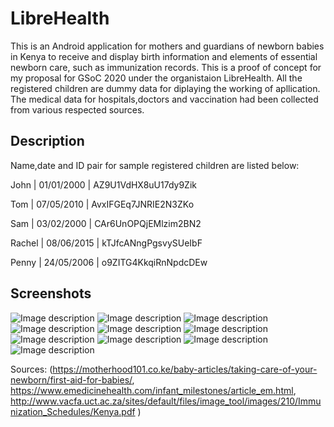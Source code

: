 # LibreHealth
This is an Android application for mothers and guardians of newborn babies in Kenya to receive and display birth information and elements of essential newborn care, such as immunization records. This is a proof of concept for my proposal for GSoC 2020 under the organistaion LibreHealth. All the registered children are dummy data for diplaying the working of apllication. The medical data for hospitals,doctors and vaccination had been collected from various respected sources.

## Description
Name,date and ID pair for sample registered children are listed below:

John | 01/01/2000 | AZ9U1VdHX8uU17dy9Zik 

Tom | 07/05/2010 | AvxIFGEq7JNRIE2N3ZKo

Sam | 03/02/2000 | CAr6UnOPQjEMlzim2BN2

Rachel | 08/06/2015 | kTJfcANngPgsvySUeIbF

Penny | 24/05/2006 | o9ZITG4KkqiRnNpdcDEw

## Screenshots 
![Image description](https://github.com/AkshobhyaP/LibreHealth/blob/master/Screenshots/Screenshot_20200327-172136.jpg)
![Image description](https://github.com/AkshobhyaP/LibreHealth/blob/master/Screenshots/Screenshot_20200327-172144.jpg)
![Image description](https://github.com/AkshobhyaP/LibreHealth/blob/master/Screenshots/Screenshot_20200327-172147.jpg)
![Image description](https://github.com/AkshobhyaP/LibreHealth/blob/master/Screenshots/Screenshot_20200327-172150.jpg)
![Image description](https://github.com/AkshobhyaP/LibreHealth/blob/master/Screenshots/Screenshot_20200327-172154.jpg)
![Image description](https://github.com/AkshobhyaP/LibreHealth/blob/master/Screenshots/Screenshot_20200327-172159.jpg)
![Image description](https://github.com/AkshobhyaP/LibreHealth/blob/master/Screenshots/Screenshot_20200327-172401.jpg)
![Image description](https://github.com/AkshobhyaP/LibreHealth/blob/master/Screenshots/Screenshot_20200327-172410.jpg)
![Image description](https://github.com/AkshobhyaP/LibreHealth/blob/master/Screenshots/Screenshot_20200327-195557.jpg)
![Image description](https://github.com/AkshobhyaP/LibreHealth/blob/master/Screenshots/Screenshot_20200330-143532.jpg)

Sources: (https://motherhood101.co.ke/baby-articles/taking-care-of-your-newborn/first-aid-for-babies/,
https://www.emedicinehealth.com/infant_milestones/article_em.html,
http://www.vacfa.uct.ac.za/sites/default/files/image_tool/images/210/Immunization_Schedules/Kenya.pdf
)
